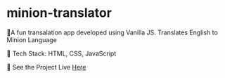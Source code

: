# minion-translator

📌A fun transalation app developed using Vanilla JS. Translates English to Minion Language

📌 Tech Stack: HTML, CSS, JavaScript

📌 See the Project Live <a href="https://neh-codes-minion-translator.netlify.app/" target="_blank">Here</a>

